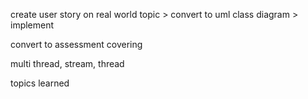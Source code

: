 create user story on real world topic  > convert to uml class diagram > implement




convert to assessment covering  
  
multi thread, stream, thread  
  
topics learned